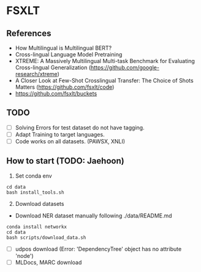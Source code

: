 # FSXLT

## References
- How Multilingual is Multilingual BERT?
- Cross-lingual Language Model Pretraining
- XTREME: A Massively Multilingual Multi-task Benchmark for Evaluating Cross-lingual Generalization (https://github.com/google-research/xtreme)
- A Closer Look at Few-Shot Crosslingual Transfer: The Choice of Shots Matters (https://github.com/fsxlt/code)
- https://github.com/fsxlt/buckets

## TODO
- [ ] Solving Errors for test dataset do not have tagging.
- [ ] Adapt Training to target languages.
- [ ] Code works on all datasets. (PAWSX, XNLI)

## How to start (TODO: Jaehoon)
1. Set conda env
```
cd data
bash install_tools.sh
```

2. Download datasets
- Download NER dataset manually following ./data/README.md

```
conda install networkx
cd data
bash scripts/download_data.sh
```

- [ ] udpos download (Error: 'DependencyTree' object has no attribute 'node')
- [ ] MLDocs, MARC download